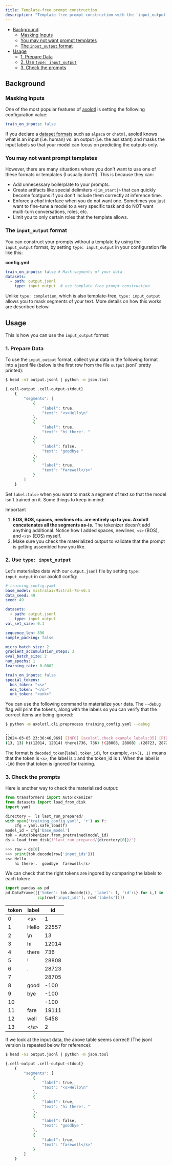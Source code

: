 ```yaml
---
title: Template-free prompt construction
description: "Template-free prompt construction with the `input_output` format"
---
```


<!-- TOC -->

- [Background](#background)
    - [Masking Inputs](#masking-inputs)
    - [You may not want prompt templates](#you-may-not-want-prompt-templates)
    - [The `input_output` format](#the-input_output-format)
- [Usage](#usage)
    - [1. Prepare Data](#1-prepare-data)
    - [2. Use `type: input_output`](#2-use-type-input_output)
    - [3. Check the prompts](#3-check-the-prompts)

<!-- /TOC -->

<a id="markdown-background" name="background"></a>

## Background

<a id="markdown-masking-inputs" name="masking-inputs"></a>

### Masking Inputs

One of the most popular features of
[axolotl](https://github.com/OpenAccess-AI-Collective/axolotl) is
setting the following configuration value:


```yaml
train_on_inputs: false
```

If you declare a [dataset formats](https://github.com/OpenAccess-AI-Collective/axolotl?tab=readme-ov-file#dataset)
such as `alpaca` or `chatml`, axolotl knows what is an input
(i.e. human) vs. an output (i.e. the assistant) and masks the input
labels so that your model can focus on predicting the outputs only.

<a id="markdown-you-may-not-want-prompt-templates" name="you-may-not-want-prompt-templates"></a>

### You may not want prompt templates

However, there are many situations where you don't want to use one of
these formats or templates (I usually don't!). This is because they can:

-   Add unnecessary boilerplate to your prompts.
-   Create artifacts like special delimiters `<|im_start|>` that can
    quickly become footguns if you don't include them correctly at
    inference time.
-   Enforce a *chat* interface when you do not want one. Sometimes you
    just want to fine-tune a model to a very specific task and do NOT
    want multi-turn conversations, roles, etc.
-   Limit you to only certain roles that the template allows.

<a id="markdown-the-inputoutput-format" name="the-inputoutput-format"></a>

### The `input_output` format

You can construct your prompts without a template by using the
`input_output` format, by setting `type: input_output` in your
configuration file like this:

**config.yml**

```yaml
train_on_inputs: false # Mask segments of your data
datasets:
  - path: output.jsonl
    type: input_output  # use template free prompt construction
```

Unlike `type: completion`, which is also template-free,
`type: input_output` allows you to mask segments of your text. More
details on how this works are described below.

<a id="markdown-usage" name="usage"></a>

## Usage

This is how you can use the `input_output` format:

<a id="markdown-1-prepare-data" name="1-prepare-data"></a>

### 1. Prepare Data

To use the `input_output` format, collect your data in the following
format into a jsonl file (below is the first row from the file
`output`.jsonl` pretty printed):

```bash
$ head -n1 output.jsonl | python -m json.tool

{.cell-output .cell-output-stdout}
    {
        "segments": [
            {
                "label": true,
                "text": "<s>Hello\n"
            },
            {
                "label": true,
                "text": "hi there!. "
            },
            {
                "label": false,
                "text": "goodbye "
            },
            {
                "label": true,
                "text": "farewell</s>"
            }
        ]
    }
```

Set `label:false` when you want to mask a segment of text so that the
model isn't trained on it. Some things to keep in mind:

> [!IMPORTANT]
> 1.  **EOS, BOS, spaces, newlines etc. are entirely up to you. Axolotl
    concatenates all the segments as-is.** The tokenizer doesn't add
    anything additional. Notice how I added spaces, newlines, `<s>`
    (BOS), and `</s>` (EOS) myself.
> 2.  Make sure you check the materialized output to validate that the
    prompt is getting assembled how you like.

<a id="markdown-2-use-type-inputoutput" name="2-use-type-inputoutput"></a>

### 2. Use `type: input_output`

Let's materialize data with our `output.jsonl` file by setting
`type: input_output` in our axolotl config:

```yaml
# training_config.yaml
base_model: mistralai/Mistral-7B-v0.1
data_seed: 49
seed: 49

datasets:
  - path: output.jsonl
    type: input_output
val_set_size: 0.1

sequence_len: 896
sample_packing: false

micro_batch_size: 2
gradient_accumulation_steps: 3
eval_batch_size: 2
num_epochs: 1
learning_rate: 0.0002

train_on_inputs: false
special_tokens:
  bos_token: "<s>"
  eos_token: "</s>"
  unk_token: "<unk>"
```

You can use the following command to materialize your data. The
`--debug` flag will print the tokens, along with the labels so you can
verify that the correct items are being ignored:

```bash
$ python -m axolotl.cli.preprocess training_config.yaml --debug

...
[2024-03-05 23:36:46,969] [INFO] [axolotl.check_example_labels:35] [PID:607731] [RANK:0] <s>(1, 1) Hello(22557, 22557)
(13, 13) hi(12014, 12014) there(736, 736) !(28808, 28808) .(28723, 28723) (28705, 28705) good(-100, 1179) bye(-100, 17664) (-100, 28705) fare(19111, 19111) well(5458, 5458) </s>(2, 2)

```

The format is `decoded_token`(`label`, `token_id`), for example,
`<s>(1, 1)` means that the token is `<s>`, the label is `1` and the
token_id is `1`. When the label is `-100` then that token is ignored for
training.

<a id="markdown-3-check-the-prompts" name="3-check-the-prompts"></a>

### 3. Check the prompts

Here is another way to check the materialized output:

```python
from transformers import AutoTokenizer
from datasets import load_from_disk
import yaml

directory = !ls last_run_prepared/
with open('training_config.yaml', 'r') as f:
    cfg = yaml.safe_load(f)
model_id = cfg['base_model']
tok = AutoTokenizer.from_pretrained(model_id)
ds = load_from_disk(f'last_run_prepared/{directory[0]}/')
```

```python
>>> row = ds[0]
>>> print(tok.decode(row['input_ids']))
<s> Hello
    hi there!.  goodbye  farewell</s>
```

We can check that the right tokens are ingored by comparing the labels
to each token:

```python
import pandas as pd
pd.DataFrame([{'token': tok.decode(i), 'label': l, 'id':i} for i,l in
              zip(row['input_ids'], row['labels'])])
```

| token | label | id    |
|-------|-------|-------|
| 0     | \<s\> | 1     |
| 1     | Hello | 22557 |
| 2     | \\n   | 13    |
| 3     | hi    | 12014 |
| 4     | there | 736   |
| 5     | !     | 28808 |
| 6     | .     | 28723 |
| 7     |       | 28705 |
| 8     | good  | -100  |
| 9     | bye   | -100  |
| 10    |       | -100  |
| 11    | fare  | 19111 |
| 12    | well  | 5458  |
| 13    | \</s\>| 2     |



If we look at the input data, the above table seems correct! (The jsonl
version is repeated below for reference):


```bash
$ head -n1 output.jsonl | python -m json.tool

{.cell-output .cell-output-stdout}
    {
        "segments": [
            {
                "label": true,
                "text": "<s>Hello\n"
            },
            {
                "label": true,
                "text": "hi there!. "
            },
            {
                "label": false,
                "text": "goodbye "
            },
            {
                "label": true,
                "text": "farewell</s>"
            }
        ]
    }
```
